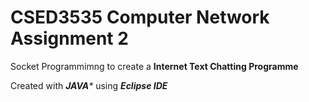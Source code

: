 # CSED3535 Computer Network Assignment 2 


Socket Programmimng to create a **Internet Text Chatting Programme**

Created with _**JAVA***_ using _**Eclipse IDE**_
